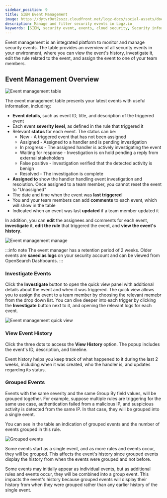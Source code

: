 ```yaml
---
sidebar_position: 9
title: SIEM Event Management
image: https://dytvr9ot2sszz.cloudfront.net/logz-docs/social-assets/docs-social.jpg
description: Manage and filter security events in Logz.io
keywords: [SIEM, security event, events, cloud security, Security information and event management, Security information]
---
```



Event management is an integrated platform to monitor and manage security events. The table provides an overview of all security events in your environment, where you can view the event's history, investigate it, edit the rule related to the event, and assign the event to one of your team members.

## Event Management Overview


![Event management table](https://dytvr9ot2sszz.cloudfront.net/logz-docs/siem-quick-start/main-event-mngmt-jan.png)


The event management table presents your latest events with useful information, including:

* **Event details**, such as event ID, title, and description of the triggered event
* Each event **severity level**, as defined in the rule that triggered it
* Relevant **status** for each event. The status can be:
   * New - A triggered event that has not been assigned
   * Assigned - Assigned to a handler and is pending investigation
   * In progress - The assigned handler is actively investigating the event
   * Waiting for response - Investigation is on hold pending a reply from external stakeholders
   * False positive - Investigation verified that the detected activity is benign
   * Resolved - The investigation is complete
* **Assigned to** show the handler handling event investigation and resolution. Once assigned to a team member, you cannot reset the event to "Unassigned"
* The date and time when the event was **last triggered**
* You and your team members can add **comments** to each event, which will show in the table
* Indicated when an event was last **updated** if a team member updated it


In addition, you can **edit** the assignees and comments for each event, **investigate** it, **edit the rule** that triggered the event, and **view the event's history**. 

![Event management manage](https://dytvr9ot2sszz.cloudfront.net/logz-docs/siem-quick-start/manage-event-mngmt-jan.png)

:::info note
The event manager has a retention period of 2 weeks. Older events are **saved as logs** on your security account and can be viewed from OpenSearch Dashboards.
:::

### Investigate Events

Click the **Investigate** button to open the quick view panel with additional details about the event and when it was triggered. The quick view allows you to assign the event to a team member by choosing the relevant memebr from the drop down list. You can dive deeper into each trigger by clicking the **Investigate** button next to it, and opening the relevant logs for each event. 

![Event management quick view](https://dytvr9ot2sszz.cloudfront.net/logz-docs/siem-quick-start/siem-events-quick-view-jan.png)

### View Event History

Click the three dots to access the **View History** option. The popup includes the event's ID, description, and timeline.

Event history helps you keep track of what happened to it during the last 2 weeks, including when it was created, who the handler is, and updates regarding its status.





### Grouped Events

Events with the same severity and the same Group By field values, will be grouped together. For example, suppose multiple rules are triggering for the same use case, authentication failed from a malicious IP, and suspicious activity is detected from the same IP. In that case, they will be grouped into a single event.

You can see in the table an indication of grouped events and the number of events grouped in this rule. 

![Grouped events](https://dytvr9ot2sszz.cloudfront.net/logz-docs/siem-quick-start/grouped-events-jan.png)

Some events start as a single event, and as more rules and events occur, they will be grouped. This affects the event's history since grouped events display the history from when the events were grouped and not before.

Some events may initially appear as individual events, but as additional rules and events occur, they will be combined into a group event. This impacts the event's history because grouped events will display their history from when they were grouped rather than any earlier history of the single event.